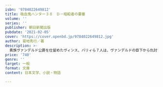 ```yaml
---
isbn: '9784022649812'
title: 吸血鬼ハンター３８　Ｄ－暗殺者の要塞
volume: ''
series: ''
publisher: 朝日新聞出版
pubdate: '2021-02-05'
cover: 'https://cover.openbd.jp/9784022649812.jpg'
author: 菊地秀行／著
description: >-
  貴族ヴァンデルド公爵を仕留めたヴィンス、バリィら７人は、ヴァンデルドの臣下から仇討ちを果たさんと狙われていた。山岳にそびえる「イズガラトンの砦」──避難所が戦闘用に改造されたこの場所で、Dも７人の仲間に加わり、今、激しい攻防が始まる。
price: '740'
genre: ''
target: 一般
format: 文庫
content: 日本文学、小説・物語

---
```

